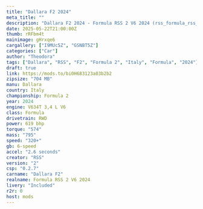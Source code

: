 ```yaml
---
title: "Dallara F2 2024"
meta_title: ""
description: "Dallara F2 2024 - Formula RSS 2 V6 2024 (rss_formula_rss_2_v6_2024) by RSS"
date: 2025-05-22T21:00:00Z
thumb: rRFbm4t
mainimage: gHrxqe6
cargallery: ["I9MUc5Z", "GSNBT5Z"]
categories: ["Car"]
author: "Theodora"
tags: ["Dallara", "RSS", "F2", "Formula 2", "Italy", "Formula", "2024"]
draft: true
link: https://mods.to/bi0H683123a03b2b2
zipsize: "704 MB"
manu: Dallara
country: Italy
championship: Formula 2
year: 2024
engine: V634T 3,4 L V6
class: Formula
drivetrain: RWD
power: 619 bhp 
torque: "574"
mass: "795"
speed: "320+"
gb: 6-speed
accel: "2.6 seconds"
creator: "RSS"
version: "2"
csp: "0.2.7"
carname: "Dallara F2"
realname: Formula RSS 2 V6 2024
livery: "Included"
r2r: 0
host: mods
---
```

